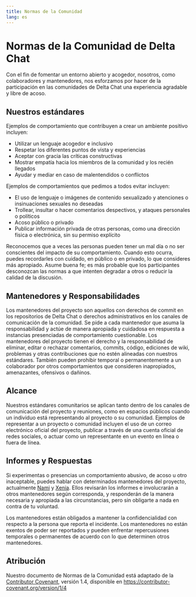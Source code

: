 ```yaml
---
title: Normas de la Comunidad
lang: es
---
```


# Normas de la Comunidad de Delta Chat

Con el fin de fomentar un entorno abierto y acogedor, nosotros, como colaboradores y mantenedores, nos esforzamos por
hacer de la participación en las comunidades de Delta Chat una experiencia agradable y libre de acoso.

## Nuestros estándares

Ejemplos de comportamiento que contribuyen a crear un ambiente positivo incluyen:

* Utilizar un lenguaje acogedor e inclusivo
* Respetar los diferentes puntos de vista y experiencias
* Aceptar con gracia las críticas constructivas
* Mostrar empatía hacia los miembros de la comunidad y los recién llegados
* Ayudar y mediar en caso de malentendidos o conflictos

Ejemplos de comportamientos que pedimos a todos evitar incluyen:

* El uso de lenguaje o imágenes de contenido sexualizado y atenciones o insinuaciones sexuales no deseadas
* Trollear, insultar o hacer comentarios despectivos, y ataques personales o políticos
* Acoso público o privado
* Publicar información privada de otras personas, como una dirección física o electrónica, sin su permiso explícito

Reconocemos que a veces las personas pueden tener un mal día o no ser conscientes del impacto de su comportamiento.
Cuando esto ocurra, puedes recordarles con cuidado, en público o en privado, lo que consideres más apropiado. Asume
buena fe; es más probable que los participantes desconozcan las normas a que intenten degradar a otros o reducir la
calidad de la discusión.

## Mantenedores y Responsabilidades

Los mantenedores del proyecto son aquellos con derechos de commit en los repositorios de Delta Chat o derechos
administrativos en los canales de comunicación de la comunidad.
Se pide a cada mantenedor que asuma la responsabilidad y actúe de manera apropiada y cuidadosa
en respuesta a instancias presenciadas de comportamiento cuestionable.
Los mantenedores del proyecto tienen el derecho y la responsabilidad de eliminar, editar o
rechazar comentarios, commits, código, ediciones de wiki, problemas y otras contribuciones
que no estén alineadas con nuestros estándares.
También pueden prohibir temporal o permanentemente a un colaborador por
otros comportamientos que consideren inapropiados, amenazantes, ofensivos o dañinos.

## Alcance

Nuestros estándares comunitarios se aplican tanto dentro de los canales de comunicación del proyecto y
reuniones, como en espacios públicos
cuando un individuo está representando al proyecto o su comunidad. Ejemplos de
representar a un proyecto o comunidad incluyen el uso de un correo electrónico oficial del proyecto,
publicar a través de una cuenta oficial de redes sociales, o actuar como un
representante en un evento en línea o fuera de línea.

## Informes y Respuestas

Si experimentas o presencias un comportamiento abusivo, de acoso u otro inaceptable,
puedes hablar con determinados mantenedores del proyecto, actualmente [Nami](mailto:missytake@systemli.org)
y [Xenia](mailto:ksenia@transcyberian.org).
Ellos revisarán los informes e involucrarán a otros mantenedores según corresponda,
y responderán de la manera necesaria y apropiada a las circunstancias, pero
sin obligarte a nada en contra de tu voluntad.

Los mantenedores están obligados a mantener la confidencialidad
con respecto a la persona que reporta el incidente.
Los mantenedores no están exentos de poder ser reportados
y pueden enfrentar repercusiones temporales o permanentes
de acuerdo con lo que determinen otros mantenedores.

## Atribución

Nuestro documento de Normas de la Comunidad está adaptado de
la [Contributor Covenant](https://contributor-covenant.org), versión 1.4,
disponible en <https://contributor-covenant.org/version/1/4>
